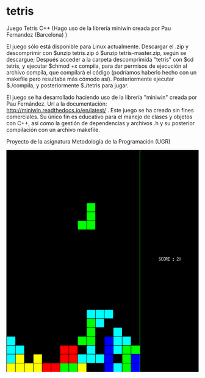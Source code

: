 # tetris
Juego Tetris C++ (Hago uso de la librería miniwin creada por Pau Fernandez (Barcelona) )

El juego sólo está disponible para Linux actualmente. Descargar el .zip y descomprimir con $unzip tetris.zip ó $unzip tetris-master.zip, según se descargue; 
Después acceder a la carpeta descomprimida "tetris" con $cd tetris, y ejecutar $chmod +x compila, para dar permisos de ejecución al archivo compila, que compilará el código (podríamos haberlo hecho con un makefile pero resultaba más cómodo así). Posteriormente ejecutar $./compila, y posteriormente $./tetris para jugar. 

El juego se ha desarrollado haciendo uso de la librería "miniwin" creada por Pau Fernández. Url a la documentación: http://miniwin.readthedocs.io/en/latest/ . Este juego se ha creado sin fines comerciales. Su único fin es educativo para el manejo de clases y objetos con C++, así como la gestión de dependencias y archivos .h y su posterior compilación con un archivo makefile. 

Proyecto de la asignatura Metodología de la Programación (UGR)

![img](captura.png)
